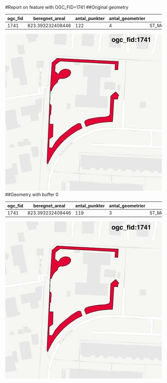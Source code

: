 #Report on feature with OGC_FID=1741
##Original geometry



| ogc_fid |  beregnet_areal  | antal_punkter | antal_geometrier |      type       |
|---------|------------------|---------------|------------------|-----------------|
|    1741 | 823.393232408446 |           122 |                4 | ST_MultiPolygon|
![geom](../images/1741_invalid.jpg)
##Geometry with buffer 0



| ogc_fid |  beregnet_areal  | antal_punkter | antal_geometrier |      type       |
|---------|------------------|---------------|------------------|-----------------|
|    1741 | 823.393232408446 |           119 |                3 | ST_MultiPolygon|
![geom](../images/1741_buffer0.jpg)
